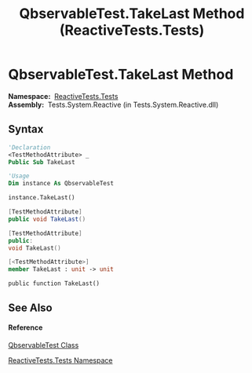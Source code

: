 ﻿---
title: QbservableTest.TakeLast Method  (ReactiveTests.Tests)
TOCTitle: TakeLast Method
ms:assetid: M:ReactiveTests.Tests.QbservableTest.TakeLast
ms:mtpsurl: https://msdn.microsoft.com/en-us/library/reactivetests.tests.qbservabletest.takelast(v=VS.103)
ms:contentKeyID: 36619518
ms.date: 06/28/2011
mtps_version: v=VS.103
f1_keywords:
- ReactiveTests.Tests.QbservableTest.TakeLast
dev_langs:
- CSharp
- JScript
- VB
- FSharp
- c++
---

# QbservableTest.TakeLast Method

**Namespace:**  [ReactiveTests.Tests](hh289046\(v=vs.103\).md)  
**Assembly:**  Tests.System.Reactive (in Tests.System.Reactive.dll)

## Syntax

``` vb
'Declaration
<TestMethodAttribute> _
Public Sub TakeLast
```

``` vb
'Usage
Dim instance As QbservableTest

instance.TakeLast()
```

``` csharp
[TestMethodAttribute]
public void TakeLast()
```

``` c++
[TestMethodAttribute]
public:
void TakeLast()
```

``` fsharp
[<TestMethodAttribute>]
member TakeLast : unit -> unit 
```

``` jscript
public function TakeLast()
```

## See Also

#### Reference

[QbservableTest Class](hh315250\(v=vs.103\).md)

[ReactiveTests.Tests Namespace](hh289046\(v=vs.103\).md)

